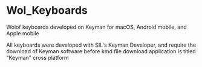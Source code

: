 # Wol_Keyboards
Wolof keyboards developed on Keyman for macOS, Android mobile, and Apple mobile

All keyboards were developed with SIL's Keyman Developer, and require the download of Keyman software before kmd file download
  application is titled "Keyman" cross platform
